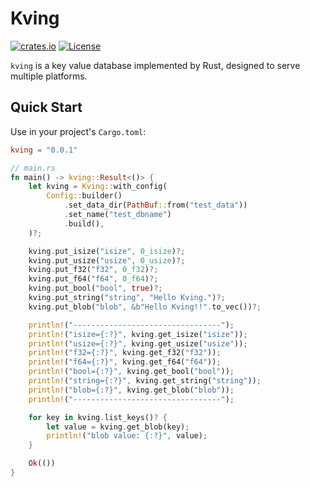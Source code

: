 # Kving

[![crates.io](https://img.shields.io/crates/v/kving.svg)](https://crates.io/crates/kving)
[![License](https://img.shields.io/badge/license-Apache--2.0-blue.svg)](https://github.com/Kvinghub/kving-rs/blob/master/LICENSE.txt)

`kving` is a key value database implemented by Rust, designed to serve multiple platforms.

## Quick Start

Use in your project's `Cargo.toml`:

```toml
kving = "0.0.1"
```

```rust
// main.rs
fn main() -> kving::Result<()> {
    let kving = Kving::with_config(
        Config::builder()
            .set_data_dir(PathBuf::from("test_data"))
            .set_name("test_dbname")
            .build(),
    )?;

    kving.put_isize("isize", 0_isize)?;
    kving.put_usize("usize", 0_usize)?;
    kving.put_f32("f32", 0_f32)?;
    kving.put_f64("f64", 0_f64)?;
    kving.put_bool("bool", true)?;
    kving.put_string("string", "Hello Kving.")?;
    kving.put_blob("blob", &b"Hello Kving!!".to_vec())?;

    println!("---------------------------------");
    println!("isize={:?}", kving.get_isize("isize"));
    println!("usize={:?}", kving.get_usize("usize"));
    println!("f32={:?}", kving.get_f32("f32"));
    println!("f64={:?}", kving.get_f64("f64"));
    println!("bool={:?}", kving.get_bool("bool"));
    println!("string={:?}", kving.get_string("string"));
    println!("blob={:?}", kving.get_blob("blob"));
    println!("---------------------------------");

    for key in kving.list_keys()? {
        let value = kving.get_blob(key);
        println!("blob value: {:?}", value);
    }

    Ok(())
}
```
